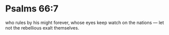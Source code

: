 # Psalms 66:7

who rules by his might forever, whose eyes keep watch on the nations — let not the rebellious exalt themselves.
